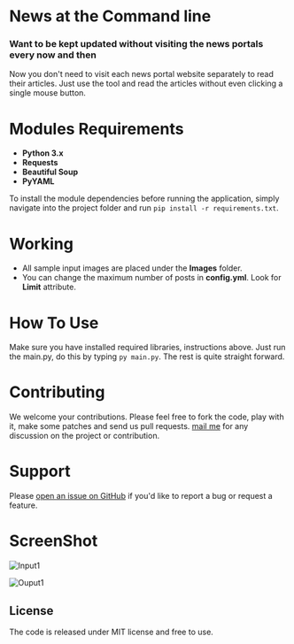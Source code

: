 # News at the Command line
### Want to be kept updated without visiting the news portals every now and then

 Now you don't need to visit each news portal website separately to read their articles. Just use the tool and read the articles without even clicking a single mouse button.


# Modules Requirements

- **Python 3.x**
- **Requests** 
- **Beautiful Soup** 
- **PyYAML**

To install the module dependencies before running the application, simply navigate into the project folder and run `pip install -r requirements.txt`.

# Working
- All sample input images are placed under the **Images** folder.
- You can change the maximum number of posts in **config.yml**. Look for **Limit** attribute.

# How To Use
 Make sure you have installed required libraries, instructions above.
 Just run the main.py, do this by typing `py main.py`. 
 The rest is quite straight forward.

# Contributing
We welcome your contributions. Please feel free to fork the code, play with it, make some patches and send us pull requests.
 [mail me](anky.nits.cse@gmail.com) for any discussion on the project or contribution.

# Support
Please [open an issue on GitHub](https://github.com/Griffintaur/News-At-Command-Line/issues/new) if you'd like to report a bug or request a feature.  

# ScreenShot
 ![Input1](https://raw.githubusercontent.com/Griffintaur/News-At-Command-Line/master/Images/screenshot1.JPG)

  ![Ouput1](https://raw.githubusercontent.com/Griffintaur/News-At-Command-Line/master/Images/snapshot2.JPG)

## License
The code is released under MIT license and free to use.

